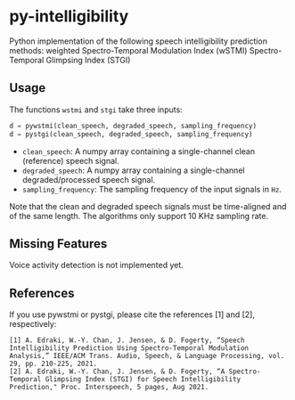 # py-intelligibility
Python implementation of the following speech intelligibility prediction methods:
weighted Spectro-Temporal Modulation Index (wSTMI)
Spectro-Temporal Glimpsing Index (STGI)


## Usage
The functions ```wstmi``` and ```stgi``` take three inputs:
```Python
d = pywstmi(clean_speech, degraded_speech, sampling_frequency)
d = pystgi(clean_speech, degraded_speech, sampling_frequency)
```

* ```clean_speech```: A numpy array containing a single-channel clean (reference) speech signal.
* ```degraded_speech```: A numpy array containing a single-channel degraded/processed speech signal.
* ```sampling_frequency```: The sampling frequency of the input signals in ```Hz```.

Note that the clean and degraded speech signals must be time-aligned and of the same length. The algorithms only support 10 KHz sampling rate.

## Missing Features
Voice activity detection is not implemented yet.

## References
If you use pywstmi or pystgi, please cite the references [1] and [2], respectively:
```
[1] A. Edraki, W.-Y. Chan, J. Jensen, & D. Fogerty, “Speech Intelligibility Prediction Using Spectro-Temporal Modulation Analysis,” IEEE/ACM Trans. Audio, Speech, & Language Processing, vol. 29, pp. 210-225, 2021.
[2] A. Edraki, W.-Y. Chan, J. Jensen, & D. Fogerty, “A Spectro-Temporal Glimpsing Index (STGI) for Speech Intelligibility Prediction," Proc. Interspeech, 5 pages, Aug 2021.
```
